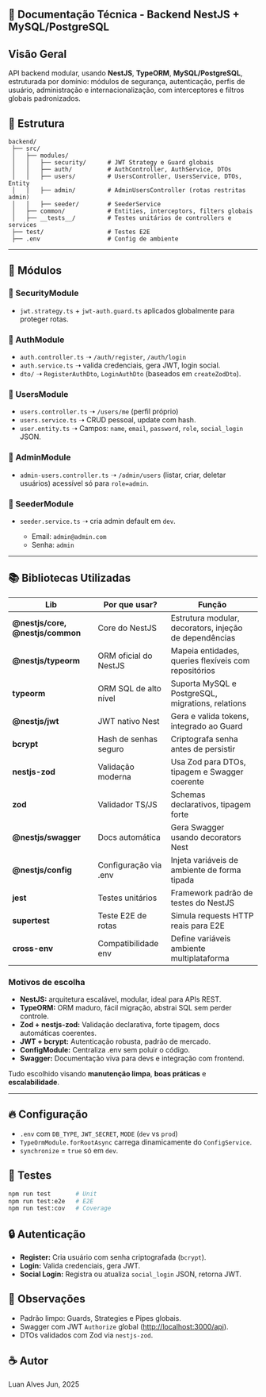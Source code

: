 ## 📘 Documentação Técnica - Backend NestJS + MySQL/PostgreSQL

## Visão Geral

API backend modular, usando **NestJS**, **TypeORM**, **MySQL/PostgreSQL**, estruturada por domínio: módulos de segurança, autenticação, perfis de usuário, administração e internacionalização, com interceptores e filtros globais padronizados.

## 📁 Estrutura

```
backend/
 ├── src/
 │   ├── modules/
 │   │   ├── security/      # JWT Strategy e Guard globais
 │   │   ├── auth/          # AuthController, AuthService, DTOs
 │   │   ├── users/         # UsersController, UsersService, DTOs, Entity
 │   │   ├── admin/         # AdminUsersController (rotas restritas admin)
 │   │   ├── seeder/        # SeederService
 │   ├── common/            # Entities, interceptors, filters globais
 │   ├── __tests__/         # Testes unitários de controllers e services
 ├── test/                  # Testes E2E
 ├── .env                   # Config de ambiente
```
---

## 📎 Módulos

### 🦄 SecurityModule

* `jwt.strategy.ts` + `jwt-auth.guard.ts` aplicados globalmente para proteger rotas.

### 🦄 AuthModule

* `auth.controller.ts` ➝ `/auth/register`, `/auth/login`
* `auth.service.ts` ➝ valida credenciais, gera JWT, login social.
* `dto/` ➝ `RegisterAuthDto`, `LoginAuthDto` (baseados em `createZodDto`).

### 🦄 UsersModule

* `users.controller.ts` ➝ `/users/me` (perfil próprio)
* `users.service.ts` ➝ CRUD pessoal, update com hash.
* `user.entity.ts` ➝ Campos: `name`, `email`, `password`, `role`, `social_login` JSON.

### 🦄 AdminModule

* `admin-users.controller.ts` ➝ `/admin/users` (listar, criar, deletar usuários) acessível só para `role=admin`.

### 🦄 SeederModule

* `seeder.service.ts` ➝ cria admin default em `dev`.

  * Email: `admin@admin.com`
  * Senha: `admin`

---

## 📚 Bibliotecas Utilizadas 

| Lib                              | Por que usar?         | Função                                                 |
| -------------------------------- | --------------------- | ------------------------------------------------------ |
| **@nestjs/core, @nestjs/common** | Core do NestJS        | Estrutura modular, decorators, injeção de dependências |
| **@nestjs/typeorm**              | ORM oficial do NestJS | Mapeia entidades, queries flexíveis com repositórios   |
| **typeorm**                      | ORM SQL de alto nível | Suporta MySQL e PostgreSQL, migrations, relations      |
| **@nestjs/jwt**                  | JWT nativo Nest       | Gera e valida tokens, integrado ao Guard               |
| **bcrypt**                       | Hash de senhas seguro | Criptografa senha antes de persistir                   |
| **nestjs-zod**                   | Validação moderna     | Usa Zod para DTOs, tipagem e Swagger coerente          |
| **zod**                          | Validador TS/JS       | Schemas declarativos, tipagem forte                    |
| **@nestjs/swagger**              | Docs automática       | Gera Swagger usando decorators Nest                    |
| **@nestjs/config**               | Configuração via .env | Injeta variáveis de ambiente de forma tipada           |
| **jest**                         | Testes unitários      | Framework padrão de testes do NestJS                   |
| **supertest**                    | Teste E2E de rotas    | Simula requests HTTP reais para E2E                    |
| **cross-env**                    | Compatibilidade env   | Define variáveis ambiente multiplataforma              |

### Motivos de escolha

* **NestJS:** arquitetura escalável, modular, ideal para APIs REST.
* **TypeORM:** ORM maduro, fácil migração, abstrai SQL sem perder controle.
* **Zod + nestjs-zod:** Validação declarativa, forte tipagem, docs automáticas coerentes.
* **JWT + bcrypt:** Autenticação robusta, padrão de mercado.
* **ConfigModule:** Centraliza .env sem poluir o código.
* **Swagger:** Documentação viva para devs e integração com frontend.

Tudo escolhido visando **manutenção limpa**, **boas práticas** e **escalabilidade**.

---

## 🔥 Configuração

* `.env` com `DB_TYPE`, `JWT_SECRET`, `MODE` (`dev` vs `prod`)
* `TypeOrmModule.forRootAsync` carrega dinamicamente do `ConfigService`.
* `synchronize` = `true` só em `dev`.

## 🧪 Testes

```bash
npm run test       # Unit
npm run test:e2e   # E2E
npm run test:cov   # Coverage
```

## 🔒 Autenticação

* **Register:** Cria usuário com senha criptografada (`bcrypt`).
* **Login:** Valida credenciais, gera JWT.
* **Social Login:** Registra ou atualiza `social_login` JSON, retorna JWT.

## 🚀 Observações

* Padrão limpo: Guards, Strategies e Pipes globais.
* Swagger com JWT `Authorize` global ([http://localhost:3000/api](http://localhost:3000/api)).
* DTOs validados com Zod via `nestjs-zod`.

## ☕ Autor

Luan Alves
Jun, 2025
